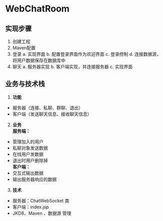# WebChatRoom
## 实现步骤
1. 创建工程
2. Maven配置
3. 登录
	a. 实现界面
	b. 配置登录界面作为欢迎界面
	c. 登录控制
	d. 连接数据源，将用户数据保存在数据库中
4. 聊天
	a. 服务器实现
	b. 客户端实现，并连接服务器
	c. 实现界面
## 业务与技术栈
1. **功能**
- 服务器（连接、私聊、群聊、退出）
- 客户端（发送聊天信息、接收聊天信息）
2. **业务**
<br>**服务端：**
- 管理加入的用户
- 私聊对象发送数据
- 在线用户发数据
- 退出时用户删除掉
<br>**客户端：**
 - 交互式输出数据
 - 输出服务器响应的数据
3. **技术**
 - 服务器：ChatWebSocket 类
 - 客户端：index.jsp
 - JKD8、Maven 、数据源 管理

